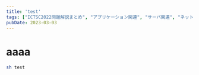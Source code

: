 ```yaml
---
title: 'test'
tags: ["ICTSC2022問題解説まとめ", "アプリケーション関連", "サーバ関連", "ネットワーク関連"]
pubDate: 2023-03-03
---
```


# aaaa

```bash
sh test
```